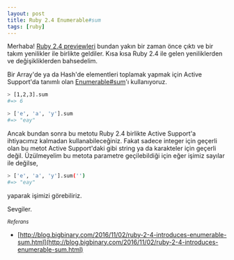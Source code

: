 ```yaml
---
layout: post
title: Ruby 2.4 Enumerable#sum
tags: [ruby]
---
```


Merhaba! [Ruby 2.4 previewleri](https://www.ruby-lang.org/en/news/2016/09/08/ruby-2-4-0-preview2-released/) bundan yakın bir zaman önce çıktı ve bir takım yenilikler ile birlikte geldiler. Kısa kısa Ruby 2.4 ile gelen yeniliklerden ve değişikliklerden bahsedelim.

Bir Array'de ya da Hash'de elementleri toplamak yapmak için Active Support'da tanımlı olan [Enumerable#sum](https://github.com/rails/rails/blob/3d716b9e66e334c113c98fb3fc4bcf8a945b93a1/activesupport/lib/active_support/core_ext/enumerable.rb#L2-L27)'ı kullanıyoruz.

```bash
> [1,2,3].sum
#=> 6

> ['e', 'a', 'y'].sum
#=> "eay"
```

Ancak bundan sonra bu metotu Ruby 2.4 birlikte Active Support'a ihtiyacımız kalmadan kullanabileceğiniz. Fakat sadece integer için geçerli olan bu metot Active Support'daki gibi string ya da karakteler için geçerli değil. Üzülmeyelim bu metota parametre geçilebildiği için eğer işimiz sayılar ile değilse,

```bash
> ['e', 'a', 'y'].sum('')
#=> "eay"
```

yaparak işimizi görebiliriz.

Sevgiler.


<small>*Referans*</small>

* [http://blog.bigbinary.com/2016/11/02/ruby-2-4-introduces-enumerable-sum.html](http://blog.bigbinary.com/2016/11/02/ruby-2-4-introduces-enumerable-sum.html)
